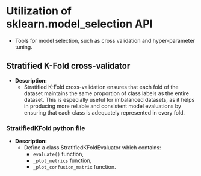 # Utilization of sklearn.model_selection API
- Tools for model selection, such as cross validation and hyper-parameter tuning.

## Stratified K-Fold cross-validator
- **Description:**
    - Stratified K-Fold cross-validation ensures that each fold of the dataset maintains the same proportion of class labels as the entire dataset. This is especially useful for imbalanced datasets, as it helps in producing more reliable and consistent model evaluations by ensuring that each class is adequately represented in every fold. 

### StratifiedKFold python file
- **Description:**
    - Define a class StratifiedKFoldEvaluator which contains:
        - `evaluate()` function,
        - `_plot_metrics` function,
        - `_plot_confusion_matrix` function. 
